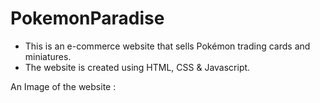 # PokemonParadise
 - This is an e-commerce website that sells Pokémon trading cards and miniatures.
 - The website is created using HTML, CSS & Javascript. 

An Image of the website : 

